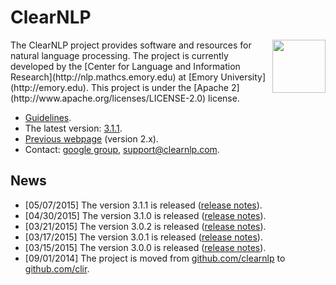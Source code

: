 # ClearNLP

<img align="right" src="http://mathcs.emory.edu/~choi/img/clearnlp-logo.png" width="85" height="85" style="padding-left:5px"/>
The ClearNLP project provides software and resources for natural language processing.  The project is currently developed by the [Center for Language and Information Research](http://nlp.mathcs.emory.edu) at [Emory University](http://emory.edu).  This project is under the [Apache 2](http://www.apache.org/licenses/LICENSE-2.0) license.

* [Guidelines](https://github.com/clir/clearnlp-guidelines).
* The latest version: [3.1.1](http://search.maven.org/#artifactdetails%7Cedu.emory.clir%7Cclearnlp%7C3.1.1%7Cjar).
* [Previous webpage](http://clearnlp.wikispaces.com) (version 2.x).
* Contact: [google group](https://groups.google.com/forum/?fromgroups#!forum/clearnlp), [support@clearnlp.com](support@clearnlp.com).

## News

* [05/07/2015] The version 3.1.1 is released ([release notes](https://github.com/clir/clearnlp-guidelines/blob/master/md/release/release_notes.md)).
* [04/30/2015] The version 3.1.0 is released ([release notes](https://github.com/clir/clearnlp-guidelines/blob/master/md/release/release_notes.md)).
* [03/21/2015] The version 3.0.2 is released ([release notes](https://github.com/clir/clearnlp-guidelines/blob/master/md/release/release_notes.md)).
* [03/17/2015] The version 3.0.1 is released ([release notes](https://github.com/clir/clearnlp-guidelines/blob/master/md/release/release_notes.md)).
* [03/15/2015] The version 3.0.0 is released ([release notes](https://github.com/clir/clearnlp-guidelines/blob/master/md/release/release_notes.md)).
* [09/01/2014] The project is moved from [github.com/clearnlp](http://github.com/clearnlp/) to [github.com/clir](https://github.com/clir/clearnlp).
